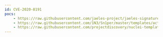 ```yaml
---
id: CVE-2020-8191
pocs:
    - https://raw.githubusercontent.com/jaeles-project/jaeles-signatures/master/cves/citrix-reflected-xss-cve-2020-8191.yaml
    - https://raw.githubusercontent.com/1N3/Sn1per/master/templates/active/CVE-2020-8191_-_Citrix_ADC_NetScaler_Gateway_Reflected_XSS.sh
    - https://raw.githubusercontent.com/projectdiscovery/nuclei-templates/master/cves/CVE-2020-8191.yaml
---
```

